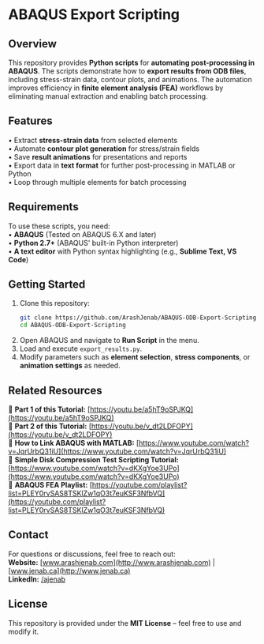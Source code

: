 # ABAQUS Export Scripting

## Overview
This repository provides **Python scripts** for **automating post-processing in ABAQUS**. The scripts demonstrate how to **export results from ODB files**, including stress-strain data, contour plots, and animations. The automation improves efficiency in **finite element analysis (FEA)** workflows by eliminating manual extraction and enabling batch processing.

## Features
• Extract **stress-strain data** from selected elements  
• Automate **contour plot generation** for stress/strain fields  
• Save **result animations** for presentations and reports  
• Export data in **text format** for further post-processing in MATLAB or Python  
• Loop through multiple elements for batch processing  

## Requirements
To use these scripts, you need:  
• **ABAQUS** (Tested on ABAQUS 6.X and later)  
• **Python 2.7+** (ABAQUS' built-in Python interpreter)  
• **A text editor** with Python syntax highlighting (e.g., **Sublime Text, VS Code**)  

## Getting Started
1. Clone this repository:  
   ```sh
   git clone https://github.com/ArashJenab/ABAQUS-ODB-Export-Scripting.git
   cd ABAQUS-ODB-Export-Scripting
   ```
2. Open ABAQUS and navigate to **Run Script** in the menu.  
3. Load and execute `export_results.py`.  
4. Modify parameters such as **element selection**, **stress components**, or **animation settings** as needed.  

## Related Resources
🔹 **Part 1 of this Tutorial:** [https://youtu.be/a5hT9oSPJKQ](https://youtu.be/a5hT9oSPJKQ)  
🔹 **Part 2 of this Tutorial:** [https://youtu.be/v_dt2LDFOPY](https://youtu.be/v_dt2LDFOPY)  
🔹 **How to Link ABAQUS with MATLAB:** [https://www.youtube.com/watch?v=JqrUrbQ31iU](https://www.youtube.com/watch?v=JqrUrbQ31iU)  
🔹 **Simple Disk Compression Test Scripting Tutorial:** [https://www.youtube.com/watch?v=dKXgYoe3UPo](https://www.youtube.com/watch?v=dKXgYoe3UPo)  
🔹 **ABAQUS FEA Playlist:** [https://youtube.com/playlist?list=PLEY0rvSAS8TSKlZw1qO3t7euKSF3NfbVQ](https://youtube.com/playlist?list=PLEY0rvSAS8TSKlZw1qO3t7euKSF3NfbVQ)  

## Contact
For questions or discussions, feel free to reach out:  
**Website:** [www.arashjenab.com](http://www.arashjenab.com) | [www.jenab.ca](http://www.jenab.ca)  
**LinkedIn:** [/ajenab](https://ca.linkedin.com/in/ajenab/)  

## License
This repository is provided under the **MIT License** – feel free to use and modify it.

